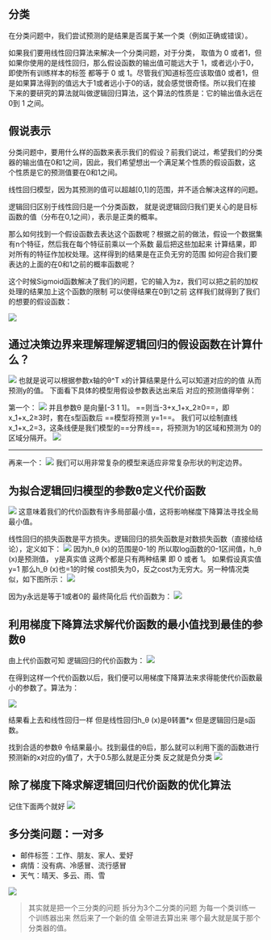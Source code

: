 
## 分类
在分类问题中，我们尝试预测的是结果是否属于某一个类（例如正确或错误）。

如果我们要用线性回归算法来解决一个分类问题，对于分类，  取值为 0 或者1，但如果你使用的是线性回归，那么假设函数的输出值可能远大于 1，或者远小于0，即使所有训练样本的标签  都等于 0 或 1。尽管我们知道标签应该取值0 或者1，但是如果算法得到的值远大于1或者远小于0的话，就会感觉很奇怪。所以我们在接下来的要研究的算法就叫做逻辑回归算法，这个算法的性质是：它的输出值永远在0到 1 之间。

## 假说表示
分类问题中，要用什么样的函数来表示我们的假设？前我们说过，希望我们的分类器的输出值在0和1之间，因此，我们希望想出一个满足某个性质的假设函数，这个性质是它的预测值要在0和1之间。

线性回归模型，因为其预测的值可以超越[0,1]的范围，并不适合解决这样的问题。

逻辑回归区别于线性回归是一个分类函数， 就是说逻辑回归我们更关心的是目标函数的值（分布在0,1之间），表示是正类的概率。

那么如何找到一个假设函数去表达这个函数呢？根据之前的做法，假设一个数据集有n个特征，然后我在每个特征前乘以一个系数 最后把这些加起来 计算结果，即对所有的特征作加权处理。这样得到的结果是在正负无穷的范围 如何迎合我们要表达的上面的在0和1之前的概率函数呢？

这个时候Sigmoid函数解决了我们的问题，它的输入为z，我们可以把之前的加权处理的结果加上这个函数的限制 可以使得结果在0到1之前 这样我们就得到了我们的想要的假设函数：

![](https://raw.githubusercontent.com/mortimer-cra/mypic/master/20190906111156.png)

## 通过决策边界来理解理解逻辑回归的假设函数在计算什么？
![](https://raw.githubusercontent.com/mortimer-cra/mypic/master/20190906113325.png)
也就是说可以根据参数x轴的θ^T x的计算结果是什么可以知道对应的的值 从而预测y的值。
下面看下具体的模型用假设参数表达出来后 对应的预测值得举例：

第一个：
![](https://raw.githubusercontent.com/mortimer-cra/mypic/master/20190906113856.png)
并且参数θ 是向量[-3 1 1]。 ==则当-3+x_1+x_2≥0==，即x_1+x_2≥3时，套在s型函数后 ==模型将预测 y=1==。 我们可以绘制直线x_1+x_2=3，这条线便是我们模型的==分界线==，将预测为1的区域和预测为 0的区域分隔开。
![](https://raw.githubusercontent.com/mortimer-cra/mypic/master/20190906114353.png)

---

再来一个：
![](https://raw.githubusercontent.com/mortimer-cra/mypic/master/20190906115409.png)
我们可以用非常复杂的模型来适应非常复杂形状的判定边界。

## 为拟合逻辑回归模型的参数θ定义代价函数 
![](https://raw.githubusercontent.com/mortimer-cra/mypic/master/20190906140411.png)
这意味着我们的代价函数有许多局部最小值，这将影响梯度下降算法寻找全局最小值。

线性回归的损失函数是平方损失。逻辑回归的损失函数是对数损失函数（直接给结论），定义如下：
![](https://raw.githubusercontent.com/mortimer-cra/mypic/master/20190906143141.png)
因为h_θ (x)的范围是0-1的 所以取log函数的0-1区间值，h_θ (x)是预测值， y是真实值 这两个都是只有两种结果 即 0 或者 1。 如果假设真实值y=1 那么h_θ (x)也=1的时候 cost损失为0，反之cost为无穷大。另一种情况类似，如下图所示：
![](https://raw.githubusercontent.com/mortimer-cra/mypic/master/20190906144002.png)

因为y永远是等于1或者0的 最终简化后 代价函数为：
![](https://raw.githubusercontent.com/mortimer-cra/mypic/master/20190906144114.png)

## 利用梯度下降算法求解代价函数的最小值找到最佳的参数θ
由上代价函数可知 逻辑回归的代价函数为：
![](https://raw.githubusercontent.com/mortimer-cra/mypic/master/20190906145211.png)

在得到这样一个代价函数以后，我们便可以用梯度下降算法来求得能使代价函数最小的参数了。算法为：

![](https://raw.githubusercontent.com/mortimer-cra/mypic/master/20190906145727.png)

结果看上去和线性回归一样 但是线性回归h_θ (x)是θ转置*x 但是逻辑回归是s函数。

找到合适的参数θ 令结果最小。找到最佳的θ后，那么就可以利用下面的函数进行预测新的x对应的y值了，大于0.5那么就是正分类 反之就是负分类
![](https://raw.githubusercontent.com/mortimer-cra/mypic/master/20190906145314.png)

## 除了梯度下降求解逻辑回归代价函数的优化算法
记住下面两个就好
![](https://raw.githubusercontent.com/mortimer-cra/mypic/master/20190906150241.png)

## 多分类问题：一对多
- 邮件标签：工作、朋友、家人、爱好
- 病情：没有病、冷感冒、流行感冒
- 天气：晴天、多云、雨、雪

![](https://raw.githubusercontent.com/mortimer-cra/mypic/master/20190906151539.png)
> 其实就是把一个三分类的问题 拆分为3个二分类的问题 为每一个类训练一个训练器出来 然后来了一个新的值 全带进去算出来 哪个最大就是属于那个分类器的值。
